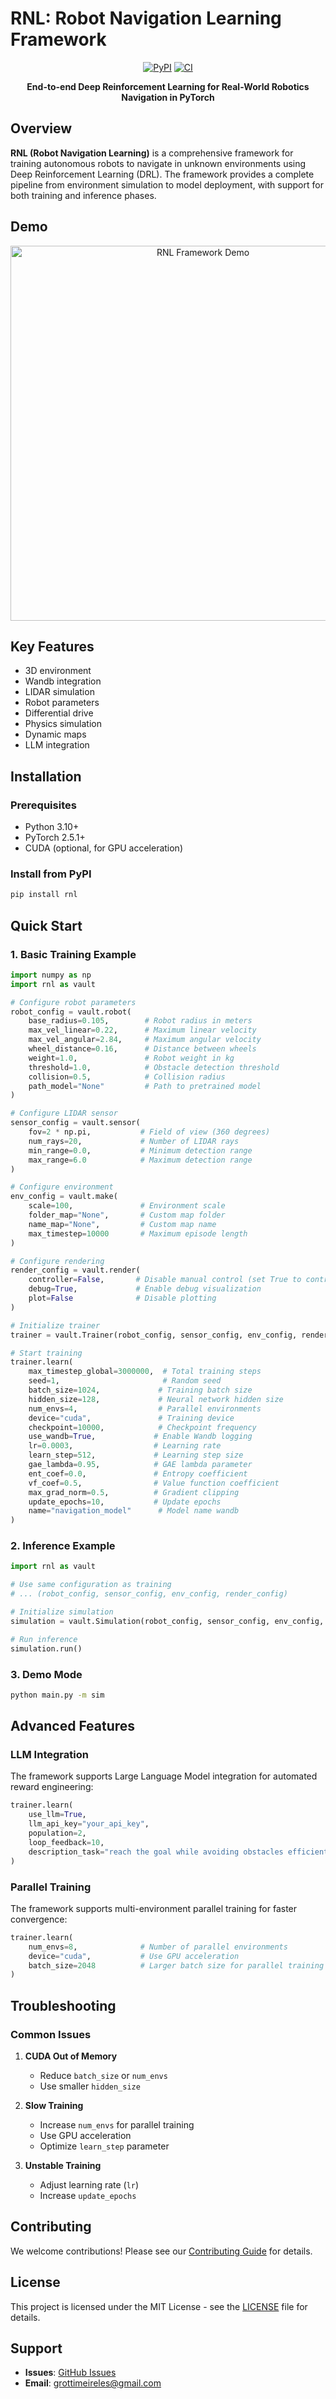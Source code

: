 # RNL: Robot Navigation Learning Framework

<p align="center">
  <a href="https://pypi.org/project/rnl/"><img alt="PyPI" src="https://img.shields.io/pypi/v/rnl"></a>
  <a href="https://github.com/microvault/microvault/actions/workflows/main.yaml"><img alt="CI" src="https://github.com/microvault/microvault/actions/workflows/main.yaml/badge.svg"></a>

</p>

<p align="center">
  <strong>End-to-end Deep Reinforcement Learning for Real-World Robotics Navigation in PyTorch</strong>
</p>

## Overview

**RNL (Robot Navigation Learning)** is a comprehensive framework for training autonomous robots to navigate in unknown environments using Deep Reinforcement Learning (DRL). The framework provides a complete pipeline from environment simulation to model deployment, with support for both training and inference phases.

## Demo

<div align="center">
  <img src="docs/demo.gif" alt="RNL Framework Demo" width="600">
</div>

## Key Features

- 3D environment
- Wandb integration
- LIDAR simulation
- Robot parameters
- Differential drive
- Physics simulation
- Dynamic maps
- LLM integration

## Installation

### Prerequisites
- Python 3.10+
- PyTorch 2.5.1+
- CUDA (optional, for GPU acceleration)

### Install from PyPI
```bash
pip install rnl
```

## Quick Start

### 1. Basic Training Example

```python
import numpy as np
import rnl as vault

# Configure robot parameters
robot_config = vault.robot(
    base_radius=0.105,        # Robot radius in meters
    max_vel_linear=0.22,      # Maximum linear velocity
    max_vel_angular=2.84,     # Maximum angular velocity
    wheel_distance=0.16,      # Distance between wheels
    weight=1.0,               # Robot weight in kg
    threshold=1.0,            # Obstacle detection threshold
    collision=0.5,            # Collision radius
    path_model="None"         # Path to pretrained model
)

# Configure LIDAR sensor
sensor_config = vault.sensor(
    fov=2 * np.pi,           # Field of view (360 degrees)
    num_rays=20,             # Number of LIDAR rays
    min_range=0.0,           # Minimum detection range
    max_range=6.0            # Maximum detection range
)

# Configure environment
env_config = vault.make(
    scale=100,               # Environment scale
    folder_map="None",       # Custom map folder
    name_map="None",         # Custom map name
    max_timestep=10000       # Maximum episode length
)

# Configure rendering
render_config = vault.render(
    controller=False,       # Disable manual control (set True to control robot with arrow keys)
    debug=True,             # Enable debug visualization
    plot=False              # Disable plotting
)

# Initialize trainer
trainer = vault.Trainer(robot_config, sensor_config, env_config, render_config)

# Start training
trainer.learn(
    max_timestep_global=3000000,  # Total training steps
    seed=1,                       # Random seed
    batch_size=1024,             # Training batch size
    hidden_size=128,             # Neural network hidden size
    num_envs=4,                  # Parallel environments
    device="cuda",               # Training device
    checkpoint=10000,            # Checkpoint frequency
    use_wandb=True,             # Enable Wandb logging
    lr=0.0003,                  # Learning rate
    learn_step=512,             # Learning step size
    gae_lambda=0.95,            # GAE lambda parameter
    ent_coef=0.0,               # Entropy coefficient
    vf_coef=0.5,                # Value function coefficient
    max_grad_norm=0.5,          # Gradient clipping
    update_epochs=10,           # Update epochs
    name="navigation_model"      # Model name wandb
)
```

### 2. Inference Example

```python
import rnl as vault

# Use same configuration as training
# ... (robot_config, sensor_config, env_config, render_config)

# Initialize simulation
simulation = vault.Simulation(robot_config, sensor_config, env_config, render_config)

# Run inference
simulation.run()
```

### 3. Demo Mode

```bash
python main.py -m sim
```

## Advanced Features

### LLM Integration
The framework supports Large Language Model integration for automated reward engineering:

```python
trainer.learn(
    use_llm=True,
    llm_api_key="your_api_key",
    population=2,
    loop_feedback=10,
    description_task="reach the goal while avoiding obstacles efficiently"
)
```


### Parallel Training
The framework supports multi-environment parallel training for faster convergence:

```python
trainer.learn(
    num_envs=8,              # Number of parallel environments
    device="cuda",           # Use GPU acceleration
    batch_size=2048          # Larger batch size for parallel training
)
```

## Troubleshooting

### Common Issues

1. **CUDA Out of Memory**
   - Reduce `batch_size` or `num_envs`
   - Use smaller `hidden_size`

2. **Slow Training**
   - Increase `num_envs` for parallel training
   - Use GPU acceleration
   - Optimize `learn_step` parameter

3. **Unstable Training**
   - Adjust learning rate (`lr`)
   - Increase `update_epochs`

## Contributing

We welcome contributions! Please see our [Contributing Guide](CONTRIBUTING.md) for details.

## License

This project is licensed under the MIT License - see the [LICENSE](LICENSE) file for details.

## Support

- **Issues**: [GitHub Issues](https://github.com/microvault/rnl/issues)
- **Email**: grottimeireles@gmail.com
